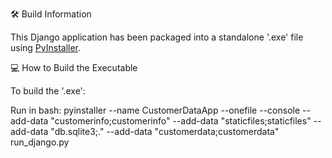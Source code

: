 🛠 Build Information

This Django application has been packaged into a standalone '.exe' file using [PyInstaller](https://pyinstaller.org/).

💻 How to Build the Executable

To build the '.exe':

Run in bash:
pyinstaller --name CustomerDataApp --onefile --console --add-data "customerinfo;customerinfo" --add-data "staticfiles;staticfiles" --add-data "db.sqlite3;." --add-data "customerdata;customerdata" run_django.py
